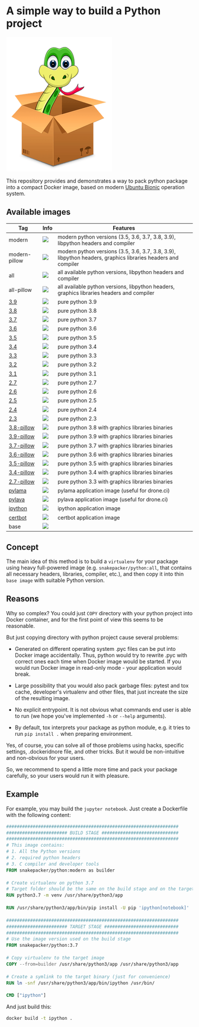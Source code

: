 A simple way to build a Python project
======================================

![](logo.png)

This repository provides and demonstrates a way to pack python package into a
compact Docker image, based on modern
[Ubuntu Bionic](https://help.ubuntu.ru/wiki/bionicbeaver) operation system.

Available images
----------------

Tag      | Info | Features
 ------- | ---- | --------
modern   | [![](https://images.microbadger.com/badges/image/snakepacker/python:modern.svg)](https://microbadger.com/images/snakepacker/python:modern) | modern python versions (3.5, 3.6, 3.7, 3.8, 3.9), libpython headers and compiler
modern-pillow   | [![](https://images.microbadger.com/badges/image/snakepacker/python:modern-pillow.svg)](https://microbadger.com/images/snakepacker/python:modern-pillow) | modern python versions (3.5, 3.6, 3.7, 3.8, 3.9), libpython headers, graphics libraries headers and compiler
all      | [![](https://images.microbadger.com/badges/image/snakepacker/python:all.svg)](https://microbadger.com/images/snakepacker/python:all) | all available python versions, libpython headers and compiler
all-pillow | [![](https://images.microbadger.com/badges/image/snakepacker/python:all-pillow.svg)](https://microbadger.com/images/snakepacker/python:all-pillow) |  all available python versions, libpython headers, graphics libraries headers and compiler
[3.9](https://docs.python.org/3/whatsnew/3.9.html) | [![](https://images.microbadger.com/badges/image/snakepacker/python:3.9.svg)](https://microbadger.com/images/snakepacker/python:3.9) | pure python 3.9
[3.8](https://docs.python.org/3/whatsnew/3.8.html) | [![](https://images.microbadger.com/badges/image/snakepacker/python:3.8.svg)](https://microbadger.com/images/snakepacker/python:3.8) | pure python 3.8
[3.7](https://docs.python.org/3/whatsnew/3.7.html) | [![](https://images.microbadger.com/badges/image/snakepacker/python:3.7.svg)](https://microbadger.com/images/snakepacker/python:3.7) | pure python 3.7
[3.6](https://docs.python.org/3/whatsnew/3.6.html) | [![](https://images.microbadger.com/badges/image/snakepacker/python:3.6.svg)](https://microbadger.com/images/snakepacker/python:3.6) | pure python 3.6
[3.5](https://docs.python.org/3/whatsnew/3.5.html) | [![](https://images.microbadger.com/badges/image/snakepacker/python:3.5.svg)](https://microbadger.com/images/snakepacker/python:3.5) | pure python 3.5
[3.4](https://docs.python.org/3/whatsnew/3.4.html) | [![](https://images.microbadger.com/badges/image/snakepacker/python:3.4.svg)](https://microbadger.com/images/snakepacker/python:3.4) | pure python 3.4
[3.3](https://docs.python.org/3/whatsnew/3.3.html) | [![](https://images.microbadger.com/badges/image/snakepacker/python:3.3.svg)](https://microbadger.com/images/snakepacker/python:3.3) | pure python 3.3
[3.2](https://docs.python.org/3/whatsnew/3.2.html) | [![](https://images.microbadger.com/badges/image/snakepacker/python:3.2.svg)](https://microbadger.com/images/snakepacker/python:3.2) | pure python 3.2
[3.1](https://docs.python.org/3/whatsnew/3.1.html) | [![](https://images.microbadger.com/badges/image/snakepacker/python:3.1.svg)](https://microbadger.com/images/snakepacker/python:3.1) | pure python 3.1
[2.7](https://docs.python.org/2/whatsnew/2.7.html) | [![](https://images.microbadger.com/badges/image/snakepacker/python:2.7.svg)](https://microbadger.com/images/snakepacker/python:2.7) | pure python 2.7
[2.6](https://docs.python.org/2/whatsnew/2.6.html) | [![](https://images.microbadger.com/badges/image/snakepacker/python:2.6.svg)](https://microbadger.com/images/snakepacker/python:2.6) | pure python 2.6
[2.5](https://docs.python.org/2/whatsnew/2.5.html) | [![](https://images.microbadger.com/badges/image/snakepacker/python:2.5.svg)](https://microbadger.com/images/snakepacker/python:2.5) | pure python 2.5
[2.4](https://docs.python.org/2/whatsnew/2.4.html) | [![](https://images.microbadger.com/badges/image/snakepacker/python:2.4.svg)](https://microbadger.com/images/snakepacker/python:2.4) | pure python 2.4
[2.3](https://docs.python.org/2/whatsnew/2.3.html) | [![](https://images.microbadger.com/badges/image/snakepacker/python:2.3.svg)](https://microbadger.com/images/snakepacker/python:2.3) | pure python 2.3
[3.8-pillow](https://docs.python.org/3/whatsnew/3.8.html) | [![](https://images.microbadger.com/badges/image/snakepacker/python:3.8-pillow.svg)](https://microbadger.com/images/snakepacker/python:3.8-pillow) | pure python 3.8 with graphics libraries binaries
[3.9-pillow](https://docs.python.org/3/whatsnew/3.9.html) | [![](https://images.microbadger.com/badges/image/snakepacker/python:3.9-pillow.svg)](https://microbadger.com/images/snakepacker/python:3.9-pillow) | pure python 3.9 with graphics libraries binaries
[3.7-pillow](https://docs.python.org/3/whatsnew/3.7.html) | [![](https://images.microbadger.com/badges/image/snakepacker/python:3.7-pillow.svg)](https://microbadger.com/images/snakepacker/python:3.7-pillow) | pure python 3.7 with graphics libraries binaries
[3.6-pillow](https://docs.python.org/3/whatsnew/3.6.html) | [![](https://images.microbadger.com/badges/image/snakepacker/python:3.6-pillow.svg)](https://microbadger.com/images/snakepacker/python:3.6-pillow) | pure python 3.6 with graphics libraries binaries
[3.5-pillow](https://docs.python.org/3/whatsnew/3.5.html) | [![](https://images.microbadger.com/badges/image/snakepacker/python:3.5-pillow.svg)](https://microbadger.com/images/snakepacker/python:3.5-pillow) | pure python 3.5 with graphics libraries binaries
[3.4-pillow](https://docs.python.org/3/whatsnew/3.4.html) | [![](https://images.microbadger.com/badges/image/snakepacker/python:3.4-pillow.svg)](https://microbadger.com/images/snakepacker/python:3.4-pillow) | pure python 3.4 with graphics libraries binaries
[2.7-pillow](https://docs.python.org/2/whatsnew/2.7.html) | [![](https://images.microbadger.com/badges/image/snakepacker/python:2.7-pillow.svg)](https://microbadger.com/images/snakepacker/python:2.7-pillow) | pure python 3.3 with graphics libraries binaries
[pylama](https://pylama.readthedocs.io/en/latest/) | [![](https://images.microbadger.com/badges/image/snakepacker/python:pylama.svg)](https://microbadger.com/images/snakepacker/python:pylama) | pylama application image (useful for drone.ci)
[pylava](https://pylavadocs.readthedocs.io/en/latest/) | [![](https://images.microbadger.com/badges/image/snakepacker/python:pylava.svg)](https://microbadger.com/images/snakepacker/python:pylava) | pylava application image (useful for drone.ci)
[ipython](https://jupyter.org) | [![](https://images.microbadger.com/badges/image/snakepacker/python:ipython.svg)](https://microbadger.com/images/snakepacker/python:ipython) | ipython application image
[certbot](https://certbot.eff.org) | [![](https://images.microbadger.com/badges/image/snakepacker/python:certbot.svg)](https://microbadger.com/images/snakepacker/python:certbot) | certbot application image
base     | [![](https://images.microbadger.com/badges/image/snakepacker/python:base.svg)](https://microbadger.com/images/snakepacker/python:base)

Concept
-------

The main idea of this method is to build a `virtualenv` for your package using 
heavy full-powered image (e.g. `snakepacker/python:all`, that contains all 
necessary headers, libraries, compiler, etc.), and then copy it into thin 
`base image` with suitable Python version.

Reasons
-------

Why so complex? You could just `COPY` directory with your python project into 
Docker container, and for the first point of view this seems to be reasonable. 

But just copying directory with python project cause several problems:

- Generated on different operating system .pyc files can be put into Docker 
  image accidentally. Thus, python would try to rewrite .pyc with correct ones 
  each time when Docker image would be started. If you would run Docker image 
  in read-only mode - your application would break.  
   
- Large possibility that you would also pack garbage files: pytest and tox 
  cache, developer's virtualenv and other files, that just increate the size of 
  the resulting image.

- No explicit entrypoint. It is not obvious what commands end user is able to 
  run (we hope you've implemented `-h` or `--help` arguments).
  
- By default, tox interprets your package as python module, e.g. it tries to 
  run `pip install .` when preparing environment.

Yes, of course, you can solve all of those problems using hacks, specific
settings, .dockeridnore file, and other tricks. But it would be non-intuitive 
and non-obvious for your users.

So, we recommend to spend a little more time and pack your package carefully, 
so your users would run it with pleasure.

Example
-------

For example, you may build the `jupyter notebook`. Just create a Dockerfile 
with the following content:

```Dockerfile
#################################################################
####################### BUILD STAGE #############################
#################################################################
# This image contains:
# 1. All the Python versions
# 2. required python headers
# 3. C compiler and developer tools
FROM snakepacker/python:modern as builder

# Create virtualenv on python 3.7
# Target folder should be the same on the build stage and on the target stage
RUN python3.7 -m venv /usr/share/python3/app

RUN /usr/share/python3/app/bin/pip install -U pip 'ipython[notebook]'

#################################################################
####################### TARGET STAGE ############################
#################################################################
# Use the image version used on the build stage
FROM snakepacker/python:3.7

# Copy virtualenv to the target image
COPY --from=builder /usr/share/python3/app /usr/share/python3/app

# Create a symlink to the target binary (just for convenience)
RUN ln -snf /usr/share/python3/app/bin/ipython /usr/bin/

CMD ["ipython"]
```

And just build this:
```bash
docker build -t ipython .
```
